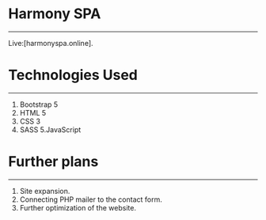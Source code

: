 # Harmony SPA
***
Live:[harmonyspa.online].
# Technologies Used
***
1. Bootstrap 5 
2. HTML 5
3. CSS 3 
4. SASS 
5.JavaScript 

# Further plans
***
1. Site expansion.
2. Connecting PHP mailer to the contact form.
3. Further optimization of the website.
